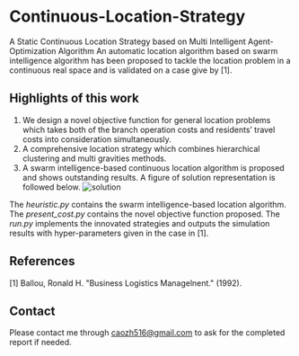 # Continuous-Location-Strategy
A Static Continuous Location Strategy based on Multi Intelligent Agent-Optimization Algorithm
An automatic location algorithm based on swarm intelligence algorithm has been proposed to tackle the location problem in a continuous real space and is validated on a case give by [1]. 

## Highlights of this work
1. We design a novel objective function for general location problems which takes both of the branch operation costs and residents’ travel costs into consideration simultaneously.
2. A comprehensive location strategy which combines hierarchical clustering and multi gravities methods.
3. A swarm intelligence-based continuous location algorithm is proposed and shows outstanding results. A figure of solution representation is followed below.
![solution](https://github.com/SupermanCaozh/Continuous-Location-Strategy/assets/96049887/688e238f-143a-41e8-8144-f1aaacf2fab3)


The *heuristic.py* contains the swarm intelligence-based location algorithm. The *present_cost.py* contains the novel objective function proposed. The *run.py* implements the innovated strategies and outputs the simulation results with hyper-parameters given in the case in [1].

## References
[1] Ballou, Ronald H. "Business Logistics Managelnent." (1992).

## Contact
Please contact me through caozh516@gmail.com to ask for the completed report if needed.
